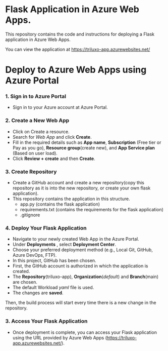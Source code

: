# Flask Application in Azure Web Apps.

This repository contains the code and instructions for deploying a Flask application in Azure Web Apps.

You can view the application at https://triluxo-app.azurewebsites.net/


# Deploy to Azure Web Apps using Azure Portal

### 1. Sign in to Azure Portal
 - Sign in to your Azure account at Azure Portal.

###  2. Create a New Web App
  - Click on Create a resource.
  - Search for *Web App* and click **Create**.
   - Fill in the required details such as  **App name**, **Subscription** (Free tier or Pay as you go), **Resource group**(create new), and **App Service plan** (Based on user load).
   - Click **Review + create** and then **Create**.
###  3. Create Repository
  - Create a GitHub account and create a new repository(copy this repository as it is into the new repository, or create your own flask application).
  - This repository contains the application in this structure.
	  - app.py  (contains the flask application)
	  - requirements.txt  (contains the requirements for the flask application)
	  - .gitignore
###  4. Deploy Your Flask Application
  - Navigate to your newly created Web App in the Azure Portal.
  - Under **Deployments** , select **Deployment Center**.
  - Choose your preferred deployment method (e.g., Local Git, GitHub, Azure DevOps, FTP).
  - In this project, GitHub has been chosen.
  - First, the GitHub account is authorized in which the application is created.
  - The **Repository**(triluxo-app), **Organization**(*default*) and **Branch**(main) are chosen.
  - The default Workload *yaml* file is used.
  - The changes are **saved**.

Then, the build process will start every time there is a new change in the repository.

### 3. Access Your Flask Application
  - Once deployment is complete, you can access your Flask application using the URL provided by Azure Web Apps (https://triluxo-app.azurewebsites.net/).
